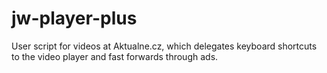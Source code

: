 # jw-player-plus
User script for videos at Aktualne.cz, which delegates keyboard shortcuts to the video player and fast forwards through ads.
